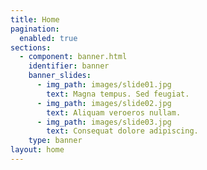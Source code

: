 ```yaml
---
title: Home
pagination:
  enabled: true
sections:
  - component: banner.html
    identifier: banner
    banner_slides:
      - img_path: images/slide01.jpg
        text: Magna tempus. Sed feugiat.
      - img_path: images/slide02.jpg
        text: Aliquam veroeros nullam.
      - img_path: images/slide03.jpg
        text: Consequat dolore adipiscing.
    type: banner
layout: home
---
```

